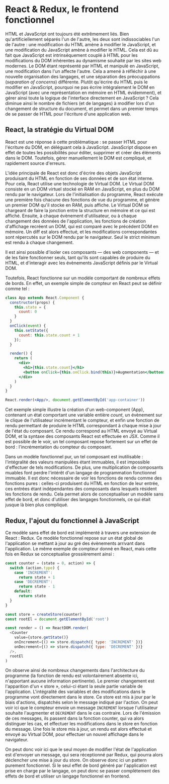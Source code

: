 # React & Redux, le frontend fonctionnel

HTML et JavaScript ont toujours été extrêmement liés. Bien qu'artificiellement séparés l'un de l'autre, les deux sont indissociables l'un de l'autre : une modification du HTML amène à modifier le JavaScript, et une modification du JavaScript amène à modifier le HTML. Cela est dû au fait que JavaScript est intrinséquement couplé à HTML pour les modifications du DOM inhérentes au dynamisme souhaité par les sites web modernes. Le DOM étant représenté par HTML et manipulé en JavaScript, une modification dans l'un affecte l'autre. Cela a amené à réfléchir à une nouvelle organisation des langages, et une séparation des préocuppations \(_separation of concerns_\) différente. Plutôt qu'écrire du HTML puis le modifier en JavaScript, pourquoi ne pas écrire intégralement le DOM en JavaScript \(avec une représentation en mémoire en HTML évidemment\), et gérer ainsi toute la logique de l'interface directement en JavaScript ? Cela diminue ainsi le nombre de fichiers \(et de langages\) à modifier lors d'un changement de structure du document, et permet dans un premier temps de se passer de HTML pour l'écriture d'une application web.

## React, la stratégie du Virtual DOM

React est une réponse à cette problématique : se passer HTML pour l'écriture du DOM, en déléguant cela à JavaScript. JavaScript dispose en effet de toutes les possibilités pour éditer, supprimer et créer des éléments dans le DOM. Toutefois, gérer manuellement le DOM est compliqué, et rapidement source d'erreurs.

L'idée principale de React est donc d'écrire des objets JavaScript produisant du HTML en fonction de ses données et de son état interne. Pour cela, React utilise une technologie de Virtual DOM. Le Virtual DOM consiste en un DOM virtuel stocké en RAM en JavaScript, en plus du DOM rendu par le navigateur. Lors de l'initialisation du programme, React exécute une première fois chacune des fonctions de vue du programme, et génère un premier DOM qu'il stocke en RAM, puis affiche. Le Virtual DOM se chargeant de faire la jonction entre la structure en mémoire et ce qui est affiché. Ensuite, à chaque évènement d'utilisateur, ou à chaque changement des données de l'application, les fonctions de création d'affichage recréent un DOM, qui est comparé avec le précédent DOM en mémoire. Un diff est alors effectué, et les modifications correspondantes sont répercutés sur le DOM rendu par le navigateur. Seul le strict minimum est rendu à chaque changement.

Il est ainsi possible d'isoler ces composants — des web components — et de les faire fonctionner seuls, tant qu'ils sont capables de produire du HTML, et d'interagir avec les évènements JavaScript définis par le Virtual DOM.

Toutefois, React fonctionne sur un modèle comportant de nombreux effets de bords. En effet, un exemple simple de compteur en React peut se définir comme tel :

```jsx
class App extends React.Component {
  constructor(props) {
    this.state = {
      count: 0
    }
  }
  onClick(event) {
    this.setState({
      count: this.state.count + 1
    });
  }

  render() {
    return (
      <div>
        <h1>{this.state.count}</h1>
        <button onClick={this.onClick.bind(this)}>Augmentation</button>
      </div>
    )
  }
}

React.render(<App/>, document.getElementById('app-container'))
```

Cet exemple simple illustre la création d'un web-component \(App\), contenant un état comportant une variable entière _count_, un évènement sur le clique de l'utilisateur incrémentant le compteur, et enfin une fonction de rendu permettant de produire le HTML correspondant à chaque mise à jour de l'état du composant. Ce rendu correspond au HTML envoyé au Virtual DOM, et la syntaxe des composants React est effectuée en JSX. Comme il est possible de le voir, un tel composant repose fortement sur un effet de bord : l'incrémentation du compteur du composant.

Dans un modèle fonctionnel pur, un tel composant est inutilisable : l'intégralité des valeurs manipulées étant immuables, il est impossible d'effectuer de tels modifications. De plus, une multiplication de composants muables font perdre l'intérêt d'un langage de programmation fonctionnel immuable. Il est donc nécessaire de voir les fonctions de rendu comme des fonctions pures : celles-ci produisent du HTML en fonction de leur entrée, ces entrées étant indépendantes des composants dans lesquels résident les fonctions de rendu. Cela permet alors de conceptualiser un modèle sans effet de bord, et donc d'utiliser des langages fonctionnels, ce qui était jusque là bien plus compliqué.

## Redux, l'ajout du fonctionnel à JavaScript

Ce modèle sans effet de bord est implémenté à travers une extension de React : Redux. Ce modèle fonctionnel repose sur un état global de l'application se mettant à jour au gré des évènements arrivant dans l'application. Le même exemple de compteur donné en React, mais cette fois en Redux se conceptualise grossièrement ainsi :

```js
const counter = (state = 0, action) => {
  switch (action.type) {
    case 'INCREMENT':
      return state + 1
    case 'DECREMENT':
      return state - 1
    default:
      return state
  }
}

const store = createStore(counter)
const rootEl = document.getElementById('root')

const render = () => ReactDOM.render(
  <Counter
    value={store.getState()}
    onIncrement={() => store.dispatch({ type: 'INCREMENT' })}
    onDecrement={() => store.dispatch({ type: 'DECREMENT' })}
  />,
  rootEl
)
```

On observe ainsi de nombreux changements dans l'architecture du programme \(la fonction de rendu est volontairement absente ici, n'apportant aucune information pertinente\). Le premier changement est l'apparition d'un « store », celui-ci étant la seule partie variable de l'application. L'intégralité des variables et des modifications dans le programme vont directement dans le store. Ce store est mis à jour par le biais d'actions, dispatchés selon le message indiqué par l'action. On peut voir ici que le compteur envoie un message `INCREMENT` lorsque l'utilisateur souhaite l'augmenter et `DECREMENT` dans le cas contraire. Lors de l'émission de ces messages, ils passent dans la fonction counter, qui va alors distinguer les cas, et effectuer les modifications dans le store en fonction du message. Une fois le store mis à jour, un rendu est alors effectué et envoyé au Virtual DOM, pour effectuer un nouvel affichage dans le navigateur.

On peut donc voir ici que le seul moyen de modifier l'état de l'application est d'envoyer un message, qui sera réceptionné par Redux, qui pourra alors déclencher une mise à jour du store. On observe donc ici un pattern purement fonctionnel. Si le seul effet de bord généré par l'application est prise en charge par le langage, on peut donc se passer complètement des effets de bord et utiliser un langage fonctionnel en frontend.

